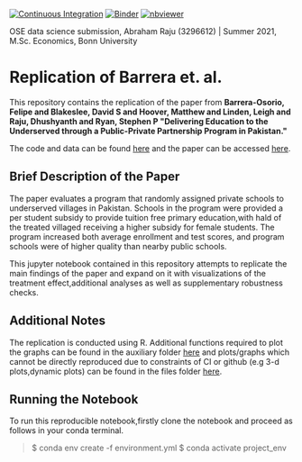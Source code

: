 [![Continuous Integration](https://github.com/OpenSourceEconomics/ose-data-science-course-project-Abraham-newbie/actions/workflows/ci.yml/badge.svg)](https://github.com/OpenSourceEconomics/ose-data-science-course-project-Abraham-newbie/actions/workflows/ci.yml) [![Binder](https://mybinder.org/badge_logo.svg)](https://mybinder.org/v2/gh/OpenSourceEconomics/ose-data-science-course-project-Abraham-newbie/HEAD?filepath=https%3A%2F%2Fgithub.com%2FOpenSourceEconomics%2Fose-data-science-course-project-Abraham-newbie%2Fblob%2Fmaster%2Fproject.ipynb) [![nbviewer](https://raw.githubusercontent.com/jupyter/design/master/logos/Badges/nbviewer_badge.svg)](https://nbviewer.jupyter.org/github/OpenSourceEconomics/ose-data-science-course-project-Abraham-newbie/blob/master/project.ipynb)

OSE data science submission, Abraham Raju (3296612) | Summer 2021, M.Sc. Economics, Bonn University

# Replication of Barrera et. al. 


This repository contains the replication of the paper from **Barrera-Osorio, Felipe and Blakeslee, David S and Hoover, Matthew and Linden, Leigh and Raju, Dhushyanth and Ryan, Stephen P "Delivering Education to the Underserved through a Public-Private Partnership Program in Pakistan."**

The code and data can be found [here](https://dataverse.harvard.edu/dataset.xhtml?persistentId=doi:10.7910/DVN/UWXULC) and the paper can be accessed [here](http://documents1.worldbank.org/curated/en/868011504015520701/pdf/WPS8177.pdf).

## Brief Description of the Paper

The paper evaluates a program that randomly assigned private schools to underserved villages in Pakistan. Schools in the program were provided a per student subsidy to provide tuition free primary education,with hald of the treated villaged receiving a higher subsidy for female students. The program increased both average enrollment and test scores, and program schools were of higher quality than nearby public schools.

This jupyter notebook contained in this repository attempts to replicate the main findings of the paper and expand on it with visualizations of the treatment effect,additional analyses as well as supplementary robustness checks.

## Additional Notes

The replication is conducted using R. Additional functions required to plot the graphs can be found in the auxiliary folder [here](https://github.com/OpenSourceEconomics/ose-data-science-course-project-Abraham-newbie/tree/master/auxiliary) and plots/graphs which cannot be directly reproduced due to constraints of CI or github (e.g 3-d plots,dynamic plots) can be found in the files folder [here](https://github.com/OpenSourceEconomics/ose-data-science-course-project-Abraham-newbie/tree/master/files).



## Running the Notebook

To run this reproducible notebook,firstly clone the notebook and proceed as follows in your conda terminal.

> $ conda env create -f environment.yml
  $ conda activate project_env